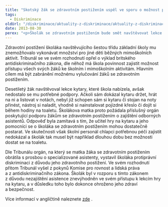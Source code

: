 ```yaml
---
title: "Skotský žák se zdravotním postižením uspěl ve sporu o možnost podpory při lekcích hry na kytaru"
tags:
  - Diskriminace
oldUrl: "/diskriminace/aktuality-z-diskriminace/aktuality-z-diskriminace-2013/skotsky-zak-se-zdravotnim-postizenim-uspel-ve-sporu-o-moznost-podpory-pri-lekcich-hry-na-k/"
date: 2013-08-30
perex: "<p>Školák se zdravotním postižením bude smět navštěvovat lekce hry na kytaru. V prvním případu svého typu ve Skotsku tak rozhodl Tribunál pro podporu dodatkových potřeb (Additional Support Needs Tribunals for Scotland). Jeho rozhodnutí se tak stane inspirací pro budoucí řešení podobných případů.</p>"
---
```


<!-- imported from the old website -->

<p>Zdravotní postižení školáka navštěvujícího šestou třídu základní školy mu znemožňovalo vykonávat množství pro jiné děti běžných mimoškolních aktivit. Tribunál se ve svém rozhodnutí opřel o výklad britského antidiskriminačního zákona, dle něhož má škola povinnost zajistit možnost přístupu všech svých žáků ke školním i mimoškolním aktivitám. Hlavním cílem má být zabránění možnému vylučování žáků se zdravotním postižením.</p><p>Desetiletý žák navštěvoval lekce kytary, které škola nabízela, avšak nedostalo se mu potřebné podpory. Ačkoli sám dokázal kytaru držet, hrát na ni a listovat v notách, nebyl již schopen sám si kytaru či stojan na noty přinést, nástroj si naladit, vhodně si nainstalovat pojízdné křeslo či dojít si během hodiny na toaletu. Školákova matka proto požádala příslušný orgán poskytující podporu žákům se zdravotním postižením o zajištění odborných asistentů. Odpověď byla zamítavá s tím, že učitel hry na kytaru a jeho pomocníci se o školáka se zdravotním postižením mohou dostatečně postarat. Ve skutečnosti však školní personál chlapci potřebnou péči zajistit nedokázal a školák tak musel být například dlouhou dobu bez možnosti dostat se na toaletu.</p><p>Dle Tribunálu orgán, na který se matka žáka se zdravotním postižením obrátila s prosbou o specializované asistenty, vystavil školáka protiprávní diskriminaci z důvodu jeho zdravotního postižení. Ve svém rozhodnutí přitom Tribunál vyšel z pokynů Komise pro rovnost a lidská práva a z antidiskriminačního zákona. Školák byl v rozporu s tímto zákonem z důvodu nezajištění asistence znevýhodněn ve svém přístupu k lekcím hry na kytaru, a v důsledku toho bylo dokonce ohroženo jeho zdraví a bezpečnost.    </p>Více informací v angličtině naleznete <a title="Otevření do nového okna" href="http://www.equalityhumanrights.com/scotland/scottish-news/press-releases-2013/scottish-pupil-wins-landmark-disability-discrimination-tribunal/" target="_blank">zde</a> .
